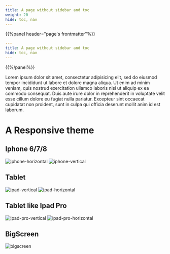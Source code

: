 ```yaml
---
title: A page without sidebar and toc
weight: 20
hide: toc, nav
---
```


{{%panel header="page's frontmatter"%}}
```yaml
---
title: A page without sidebar and toc
hide: toc, nav
---

```
{{%/panel%}}

Lorem ipsum dolor sit amet, consectetur adipisicing elit, sed do eiusmod
tempor incididunt ut labore et dolore magna aliqua. Ut enim ad minim veniam,
quis nostrud exercitation ullamco laboris nisi ut aliquip ex ea commodo
consequat. Duis aute irure dolor in reprehenderit in voluptate velit esse
cillum dolore eu fugiat nulla pariatur. Excepteur sint occaecat cupidatat non
proident, sunt in culpa qui officia deserunt mollit anim id est laborum.


# A Responsive theme

## Iphone 6/7/8
![iphone-horizontal](iphone-horizontal.png?classes=border,shadow)
![iphone-vertical](iphone-vertical.png?classes=border,shadow)

## Tablet
![ipad-vertical](ipad-vertical.png?classes=border,shadow)
![ipad-horizontal](ipad-horizontal.png?classes=border,shadow)

## Tablet like Ipad Pro
![ipad-pro-vertical](ipad-pro-vertical.png?classes=border,shadow)
![ipad-pro-horizontal](ipad-pro-horizontal.png?classes=border,shadow)

## BigScreen
![bigscreen](bigscreen.png?classes=border,shadow)